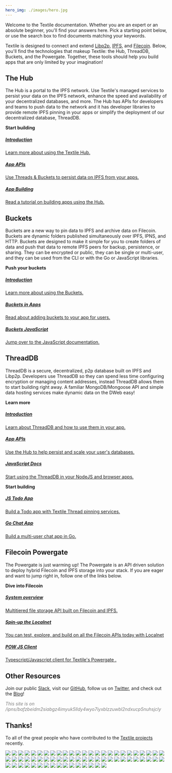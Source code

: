```yaml
---
hero_img: ./images/hero.jpg
---
```


Welcome to the Textile documentation. Whether you are an expert or an absolute beginner, you'll find your answers here. Pick a starting point below, or use the search box to find documents matching your keywords.

Textile is designed to connect and extend [Libp2p](https://libp2p.io), [IPFS](https://ipfs.io), and [Filecoin](https://filecoin.io). Below, you'll find the technologies that makeup Textile: the Hub, ThreadDB, Buckets, and the Powergate. Together, these tools should help you build apps that are only limited by your imagination!

## The Hub

The Hub is a portal to the IPFS network. Use Textile's managed services to persist your data on the IPFS network, enhance the speed and availability of your decentralized databases, and more. The Hub has APIs for developers and teams to push data to the network and it has developer libraries to provide remote IPFS pinning in your apps or simplify the deployment of our decentralized database, ThreadDB.

**Start building**

<div class="txtl-options">
  <a href="./hub/" class="box">
    <h5>Introduction</h5>
    <p>Learn more about using the Textile Hub.</p>
  </a>
  <span class="box-space"> </span>
  <a href="./hub/apis" class="box">
    <h5>App APIs</h5>
    <p>Use Threads & Buckets to persist data on IPFS from your apps.</p>
  </a>
  <span class="box-space"> </span>
  <a href="./tutorials/hub/web-app/" class="box">
    <h5>App Building</h5>
    <p>Read a tutorial on building apps using the Hub.</p>
  </a>
</div>

## Buckets

Buckets are a new way to pin data to IPFS and archive data on Filecoin. Buckets are dynamic folders published simultaneously over IPFS, IPNS, and HTTP. Buckets are designed to make it simple for you to create folders of data and push that data to remote IPFS peers for backup, persistence, or sharing. They can be encrypted or public, they can be single or multi-user, and they can be used from the CLI or with the Go or JavaScript libraries.

**Push your buckets**

<div class="txtl-options">
  <a href="./buckets/" class="box">
    <h5>Introduction</h5>
    <p>Learn more about using the Buckets.</p>
  </a>
  <span class="box-space"> </span>
  <a href="./tutorials/hub/user-buckets/" class="box">
    <h5>Buckets in Apps</h5>
    <p>Read about adding buckets to your app for users.</p>
  </a>
  <span class="box-space"> </span>
  <a href="https://textileio.github.io/js-textile/docs/hub.buckets" target="_blank" class="box">
    <h5>Buckets JavaScript</h5>
    <p>Jump over to the JavaScript documentation.</p>
  </a>
</div>

## ThreadDB

ThreadDB is a secure, decentralized, p2p database built on IPFS and Libp2p. Developers use ThreadDB so they can spend less time configuring encryption or managing content addresses, instead ThreadDB allows them to start building right away. A familiar MongoDB/Mongoose API and simple data hosting services make dynamic data on the DWeb easy!

**Learn more**

<div class="txtl-options">
  <a href="./threads/" class="box">
    <h5>Introduction</h5>
    <p>Learn about ThreadDB and how to use them in your app.</p>
  </a>
  <span class="box-space"> </span>
  <a href="./hub/apis" class="box">
    <h5>App APIs</h5>
    <p>Use the Hub to help persist and scale your user's databases.</p>
  </a>
  <span class="box-space"> </span>
  <a href="https://textileio.github.io/js-threads/" target="_blank" class="box">
    <h5>JavaScript Docs</h5>
    <p>Start using the ThreadDB in your NodeJS and browser apps.</p>
  </a>
</div>

**Start building**

<div class="txtl-options">
  <a href="https://github.com/textileio/js-todo-demo#threads-todo-demo" target="_blank" class="box">
    <h5>JS Todo App</h5>
    <p>Build a Todo app with Textile Thread pinning services.</p>
  </a>
  <span class="box-space"> </span>
  <a href="https://github.com/textileio/go-threads/tree/master/examples/chat" target="_blank" class="box">
    <h5>Go Chat App</h5>
    <p>Build a multi-user chat app in Go.</p>
  </a>
  <span class="box-space"> </span>
  <span class="box-fill">
  </span>
</div>

## Filecoin Powergate

The Powergate is just warming up! The Powergate is an API driven solution to deploy hybrid Filecoin and IPFS storage into your stack. If you are eager and want to jump right in, follow one of the links below.

**Dive into Filecoin**

<div class="txtl-options">
  <a href="https://github.com/textileio/powergate/" class="box">
    <h5>System overview</h5>
    <p>Multitiered file storage API built on Filecoin and IPFS.</p>
  </a>
  <span class="box-space"> </span>
  <a href="./powergate/localnet" class="box">
    <h5>Spin-up the Localnet</h5>
    <p>You can test, explore, and build on all the Filecoin APIs today with Localnet</p>
  </a>
  <span class="box-space"> </span>
  <a href="https://textileio.github.io/js-powergate-client/" class="box" target="_blank">
    <h5>POW JS Client</h5>
    <p>Typescript/Javascript client for Textile's Powergate .</p>
  </a>
</div>


## Other Resources

Join our public [Slack](https://slack.textile.io), visit our [GitHub](https://github.com/textileio), follow us on [Twitter](https://twitter.com/textileio), and check out the [Blog](https://blog.textile.io/)!


<i>
<a href="https://bafzbeidm2siabgz4imyuk5lldy4wyo7iyxblzzuwbl2ndxucp5nuhsjcly.ipns.hub.textile.io/" target="_blank" style="text-decoration:none;color:grey">This site is on /ipns/bafzbeidm2siabgz4imyuk5lldy4wyo7iyxblzzuwbl2ndxucp5nuhsjcly</a>
</i>

## Thanks!

To all of the great people who have contributed to the [Textile projects](https://github.com/textileio) recently.

<div class='txtl-community'>
  <a href='https://github.com/10thfloor' target='_blank' class='txtl-member'><img src='https://avatars1.githubusercontent.com/u/901466?v=4'/></a>
  <a href='https://github.com/ArseniiPetrovich' target='_blank' class='txtl-member'><img src='https://avatars0.githubusercontent.com/u/23522179?v=4'/></a>
  <a href='https://github.com/Gozala' target='_blank' class='txtl-member'><img src='https://avatars1.githubusercontent.com/u/21236?v=4'/></a>
  <a href='https://github.com/Jewcub' target='_blank' class='txtl-member'><img src='https://avatars3.githubusercontent.com/u/52448067?v=4'/></a>
  <a href='https://github.com/JustMaier' target='_blank' class='txtl-member'><img src='https://avatars2.githubusercontent.com/u/607609?v=4'/></a>
  <a href='https://github.com/Schwartz10' target='_blank' class='txtl-member'><img src='https://avatars1.githubusercontent.com/u/12353734?v=4'/></a>
  <a href='https://github.com/Tbaut' target='_blank' class='txtl-member'><img src='https://avatars2.githubusercontent.com/u/33178835?v=4'/></a>
  <a href='https://github.com/TeNNoX' target='_blank' class='txtl-member'><img src='https://avatars1.githubusercontent.com/u/2084639?v=4'/></a>
  <a href='https://github.com/abour' target='_blank' class='txtl-member'><img src='https://avatars2.githubusercontent.com/u/1284598?v=4'/></a>
  <a href='https://github.com/adgitate1' target='_blank' class='txtl-member'><img src='https://avatars2.githubusercontent.com/u/8494994?v=4'/></a>
  <a href='https://github.com/agnelvishal' target='_blank' class='txtl-member'><img src='https://avatars2.githubusercontent.com/u/10105332?v=4'/></a>
  <a href='https://github.com/alzinging' target='_blank' class='txtl-member'><img src='https://avatars0.githubusercontent.com/u/46663325?v=4'/></a>
  <a href='https://github.com/andrew' target='_blank' class='txtl-member'><img src='https://avatars2.githubusercontent.com/u/1060?v=4'/></a>
  <a href='https://github.com/andrewxhill' target='_blank' class='txtl-member'><img src='https://avatars2.githubusercontent.com/u/370259?v=4'/></a>
  <a href='https://github.com/aphelionz' target='_blank' class='txtl-member'><img src='https://avatars1.githubusercontent.com/u/106148?v=4'/></a>
  <a href='https://github.com/askender' target='_blank' class='txtl-member'><img src='https://avatars1.githubusercontent.com/u/1472850?v=4'/></a>
  <a href='https://github.com/asutula' target='_blank' class='txtl-member'><img src='https://avatars3.githubusercontent.com/u/528969?v=4'/></a>
  <a href='https://github.com/b5' target='_blank' class='txtl-member'><img src='https://avatars1.githubusercontent.com/u/1154390?v=4'/></a>
  <a href='https://github.com/bafu' target='_blank' class='txtl-member'><img src='https://avatars2.githubusercontent.com/u/292790?v=4'/></a>
  <a href='https://github.com/balupton' target='_blank' class='txtl-member'><img src='https://avatars1.githubusercontent.com/u/61148?v=4'/></a>
  <a href='https://github.com/bingcongam' target='_blank' class='txtl-member'><img src='https://avatars2.githubusercontent.com/u/69688013?v=4'/></a>
  <a href='https://github.com/brennanfife' target='_blank' class='txtl-member'><img src='https://avatars1.githubusercontent.com/u/31396350?v=4'/></a>
  <a href='https://github.com/burdiyan' target='_blank' class='txtl-member'><img src='https://avatars0.githubusercontent.com/u/1793789?v=4'/></a>
  <a href='https://github.com/carsonfarmer' target='_blank' class='txtl-member'><img src='https://avatars3.githubusercontent.com/u/1220613?v=4'/></a>
  <a href='https://github.com/cchrs' target='_blank' class='txtl-member'><img src='https://avatars2.githubusercontent.com/u/32277322?v=4'/></a>
  <a href='https://github.com/codynhat' target='_blank' class='txtl-member'><img src='https://avatars3.githubusercontent.com/u/6885592?v=4'/></a>
  <a href='https://github.com/deefactorial' target='_blank' class='txtl-member'><img src='https://avatars3.githubusercontent.com/u/4856696?v=4'/></a>
  <a href='https://github.com/dgtony' target='_blank' class='txtl-member'><img src='https://avatars1.githubusercontent.com/u/7447516?v=4'/></a>
  <a href='https://github.com/dpetranek' target='_blank' class='txtl-member'><img src='https://avatars1.githubusercontent.com/u/2993946?v=4'/></a>
  <a href='https://github.com/eightysteele' target='_blank' class='txtl-member'><img src='https://avatars0.githubusercontent.com/u/462255?v=4'/></a>
  <a href='https://github.com/emclab' target='_blank' class='txtl-member'><img src='https://avatars3.githubusercontent.com/u/946013?v=4'/></a>
  <a href='https://github.com/flyskywhy' target='_blank' class='txtl-member'><img src='https://avatars2.githubusercontent.com/u/1439846?v=4'/></a>
  <a href='https://github.com/genderev' target='_blank' class='txtl-member'><img src='https://avatars1.githubusercontent.com/u/60559370?v=4'/></a>
  <a href='https://github.com/hacdias' target='_blank' class='txtl-member'><img src='https://avatars2.githubusercontent.com/u/5447088?v=4'/></a>
  <a href='https://github.com/hoffmabc' target='_blank' class='txtl-member'><img src='https://avatars0.githubusercontent.com/u/45482?v=4'/></a>
  <a href='https://github.com/imme5150' target='_blank' class='txtl-member'><img src='https://avatars1.githubusercontent.com/u/149497?v=4'/></a>
  <a href='https://github.com/jainsameeksha729' target='_blank' class='txtl-member'><img src='https://avatars2.githubusercontent.com/u/22028156?v=4'/></a>
  <a href='https://github.com/jehunter5811' target='_blank' class='txtl-member'><img src='https://avatars2.githubusercontent.com/u/10519834?v=4'/></a>
  <a href='https://github.com/jimmylee' target='_blank' class='txtl-member'><img src='https://avatars1.githubusercontent.com/u/310223?v=4'/></a>
  <a href='https://github.com/jorishermans' target='_blank' class='txtl-member'><img src='https://avatars3.githubusercontent.com/u/184018?v=4'/></a>
  <a href='https://github.com/jsign' target='_blank' class='txtl-member'><img src='https://avatars3.githubusercontent.com/u/6136245?v=4'/></a>
  <a href='https://github.com/jsonsivar' target='_blank' class='txtl-member'><img src='https://avatars0.githubusercontent.com/u/18757934?v=4'/></a>
  <a href='https://github.com/jtacoma' target='_blank' class='txtl-member'><img src='https://avatars2.githubusercontent.com/u/301423?v=4'/></a>
  <a href='https://github.com/kanej' target='_blank' class='txtl-member'><img src='https://avatars0.githubusercontent.com/u/24030?v=4'/></a>
  <a href='https://github.com/kingHawkWin' target='_blank' class='txtl-member'><img src='https://avatars1.githubusercontent.com/u/30660399?v=4'/></a>
  <a href='https://github.com/oed' target='_blank' class='txtl-member'><img src='https://avatars2.githubusercontent.com/u/3909429?v=4'/></a>
  <a href='https://github.com/pcowgill' target='_blank' class='txtl-member'><img src='https://avatars3.githubusercontent.com/u/2731712?v=4'/></a>
  <a href='https://github.com/perfectmak' target='_blank' class='txtl-member'><img src='https://avatars3.githubusercontent.com/u/3120013?v=4'/></a>
  <a href='https://github.com/peterVG' target='_blank' class='txtl-member'><img src='https://avatars3.githubusercontent.com/u/672121?v=4'/></a>
  <a href='https://github.com/philcryer' target='_blank' class='txtl-member'><img src='https://avatars1.githubusercontent.com/u/43070?v=4'/></a>
  <a href='https://github.com/qiluge' target='_blank' class='txtl-member'><img src='https://avatars1.githubusercontent.com/u/19525062?v=4'/></a>
  <a href='https://github.com/rajdeepbharati' target='_blank' class='txtl-member'><img src='https://avatars1.githubusercontent.com/u/30660439?v=4'/></a>
  <a href='https://github.com/requilence' target='_blank' class='txtl-member'><img src='https://avatars2.githubusercontent.com/u/1025231?v=4'/></a>
  <a href='https://github.com/sanderpick' target='_blank' class='txtl-member'><img src='https://avatars0.githubusercontent.com/u/361000?v=4'/></a>
  <a href='https://github.com/seabornlee' target='_blank' class='txtl-member'><img src='https://avatars0.githubusercontent.com/u/735708?v=4'/></a>
  <a href='https://github.com/shoce' target='_blank' class='txtl-member'><img src='https://avatars0.githubusercontent.com/u/261885?v=4'/></a>
  <a href='https://github.com/susmit' target='_blank' class='txtl-member'><img src='https://avatars2.githubusercontent.com/u/16530052?v=4'/></a>
  <a href='https://github.com/thasmin' target='_blank' class='txtl-member'><img src='https://avatars2.githubusercontent.com/u/198015?v=4'/></a>
  <a href='https://github.com/theefer' target='_blank' class='txtl-member'><img src='https://avatars2.githubusercontent.com/u/36964?v=4'/></a>
  <a href='https://github.com/tjayrush' target='_blank' class='txtl-member'><img src='https://avatars2.githubusercontent.com/u/5417918?v=4'/></a>
  <a href='https://github.com/trashhalo' target='_blank' class='txtl-member'><img src='https://avatars2.githubusercontent.com/u/177491?v=4'/></a>
  <a href='https://github.com/ukstv' target='_blank' class='txtl-member'><img src='https://avatars1.githubusercontent.com/u/193527?v=4'/></a>
  <a href='https://github.com/undercase' target='_blank' class='txtl-member'><img src='https://avatars1.githubusercontent.com/u/2547706?v=4'/></a>
  <a href='https://github.com/viddo' target='_blank' class='txtl-member'><img src='https://avatars3.githubusercontent.com/u/978461?v=4'/></a>
  <a href='https://github.com/vonhenry' target='_blank' class='txtl-member'><img src='https://avatars0.githubusercontent.com/u/45424763?v=4'/></a>
  <a href='https://github.com/warren-bank' target='_blank' class='txtl-member'><img src='https://avatars2.githubusercontent.com/u/6810270?v=4'/></a>
</div>

<br>

